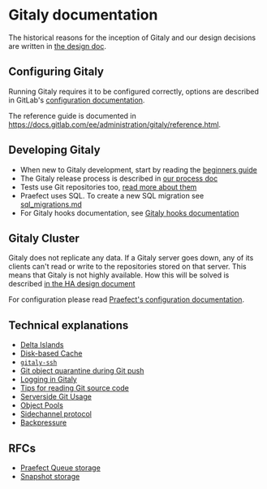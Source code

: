 # Gitaly documentation

The historical reasons for the inception of Gitaly and our design decisions are
written in [the design doc](DESIGN.md).

## Configuring Gitaly

Running Gitaly requires it to be configured correctly, options are described in
GitLab's  [configuration documentation](https://docs.gitlab.com/ee/administration/gitaly/index.html).

The reference guide is documented in <https://docs.gitlab.com/ee/administration/gitaly/reference.html>.

## Developing Gitaly

- When new to Gitaly development, start by reading the [beginners guide](beginners_guide.md)
- The Gitaly release process is described in [our process doc](PROCESS.md)
- Tests use Git repositories too, [read more about them](test_repos.md)
- Praefect uses SQL. To create a new SQL migration see [sql_migrations.md](sql_migrations.md)
- For Gitaly hooks documentation, see [Gitaly hooks documentation](hooks.md)

## Gitaly Cluster

Gitaly does not replicate any data. If a Gitaly server goes down, any of its
clients can't read or write to the repositories stored on that server. This
means that Gitaly is not highly available. How this will be solved is described
[in the HA design document](design_ha.md)

For configuration please read [Praefect's configuration documentation](configuration/praefect.md).

## Technical explanations

- [Delta Islands](delta_islands.md)
- [Disk-based Cache](design_diskcache.md)
- [`gitaly-ssh`](../cmd/gitaly-ssh/README.md)
- [Git object quarantine during Git push](object_quarantine.md)
- [Logging in Gitaly](logging.md)
- [Tips for reading Git source code](reading_git_source.md)
- [Serverside Git Usage](serverside_git_usage.md)
- [Object Pools](object_pools.md)
- [Sidechannel protocol](sidechannel.md)
- [Backpressure](backpressure.md)

## RFCs

- [Praefect Queue storage](rfcs/praefect-queue-storage.md)
- [Snapshot storage](rfcs/snapshot-storage.md)
